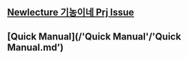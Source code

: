 ## [Newlecture 기농이네 Prj Issue](/기농이네_prj/Newlecture_기농이네_Prj_Issue.md)

## [Quick Manual](/'Quick Manual'/'Quick Manual.md')
